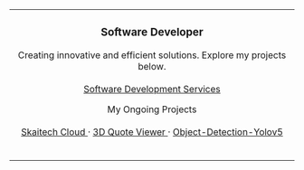 <meta property="og:url" content="https://al.linkedin.com/in/inerttila" />
<meta name="copyright" content="Inert Tila" />
<meta name="author" content="Inert Tila" />
<meta name="description" content=" I am a Software Developer , with expertise in technologies such as Python and frameworks like Django, FastAPI and Flask. I also have skills in frontend development using JavaScript and Node.js. My passion lies in creating high performance applications by utilizing Docker and Linux for deployment. I have hands on experience in designing e commerce solutions using Medusa with an emphasis on enhancing SEO for improved visibility and performance. I am currently exploring opportunities, within the tech industry.">

<table align="center" border="0" cellpadding="0" cellspacing="0">
  <tr>
    <td align="center">

  <div align="center">
        <h3 align="center">Software Developer</h3>

  <p align="center">
          Creating innovative and efficient solutions. Explore my projects below.
          <br />
          <br />
          <a href="https://inert.netlify.app/"> Software Development Services </a>
        </p>
  </div>

  <p align="center">
        My Ongoing Projects
        <br />
        <br />
        <a href="https://cloud.skaitech.al/login/"> Skaitech Cloud </a>
        ·
        <a href="https://cloud.skaitech.al/3dquoteviewer"> 3D Quote Viewer </a>
        ·
        <a href="https://github.com/inerttila/Object_Detection_YoloV5"> Object-Detection-Yolov5 </a>
  </p>
      <br />
    </td>
  </tr>
</table>
